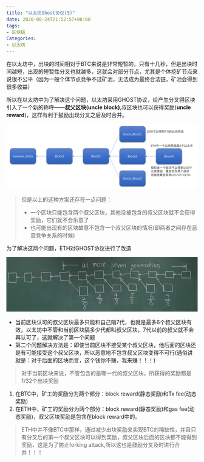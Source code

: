 ```yaml
---
title: "以太坊Ghost协议(5)"
date: 2020-08-24T21:52:57+08:00
tags:
- 区块链
Categories:
- 以太坊
---
```


在以太坊中，出块的时间相对于BTC来说是非常短暂的，只有十几秒，但是出块时间越短，出现的短暂性分叉也就越多，这就会对部分节点，尤其是个体挖矿节点来说很不公平（因为一般个体节点竞争不过矿池，无法成为最终合法链，矿池会得到很多收益）

所以在以太坊中为了解决这个问题，以太坊采用GHOST协议，给产生分叉得区块引入了一个新的称呼——**叔父区块(uncle block)**,叔区块也可以获得奖励(**uncle reward**)，这样有利于鼓励出现分叉之后及时合并。

![叔区块](/image/ETH/uncleblock.png)

> 但是以上的这种方案还存在一点问题：
>
> - 一个区块只能包含两个叔父区块，其他没被包含的叔父区块就不会获得奖励，它们就不会乐意了
> - 也可能出现有的区块故意不包含一个叔父区块的情况(即两者之间存在恶意竞争关系的时候)

为了解决这两个问题，ETH对GHOST协议进行了改造

![改造的Ghost](/image/ETH/changedghost.png)

- 当前区块认可的叔父区块最多只能和自己隔7代，也就是最多6个叔父区块有效，以太坊中不管和当前区块隔多少代都叫叔父区块，7代以前的叔父就不会再认可了，这就解决了第一个问题
- 第二个问题解决方法是：即使当前区块不接受某个叔父区块，他后面的区块还是有可能接受这个叔父区块，所以恶意地不包含叔父区块变得不可行(通俗讲就是：对于后面的区块而言，这个钱你不赚，我来赚！！！)

> 对于当前区块来说，不管包含的是哪一代的叔父区块，所获得的奖励都是1/32个出块奖励

  

1. 在BTC中，矿工的奖励分为两个部分：block reward(静态奖励)和Tx fee(动态奖励)
2. 在ETH中，矿工的奖励分为两个部分：block reward(静态奖励)和gas fee(动态奖励)，叔父区块奖励是包含在block reward中的。

> ETH中并不像BTC中那样，通过减少出块奖励来实现BTC的稀缺性，并且只有分叉后的第一个叔父区块可以得到奖励，叔父区块后面的区块都不能得到奖励，这是为了防止forking attack,所以这也是鼓励分叉及时进行合并！！！

